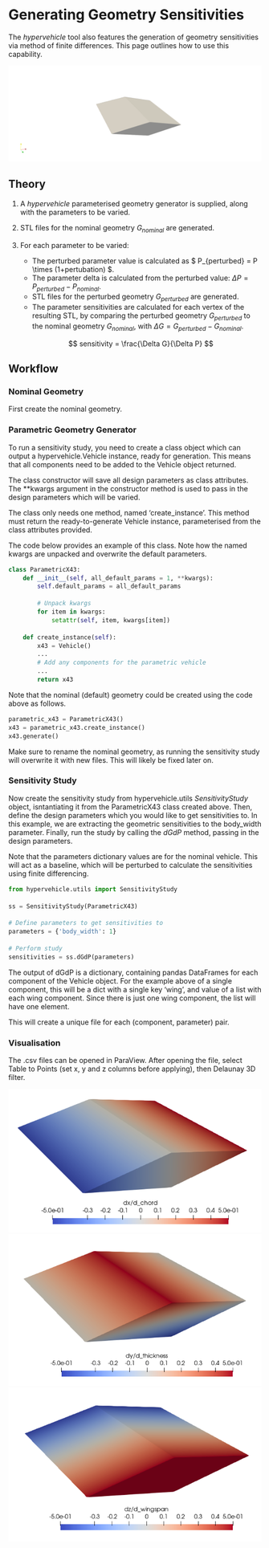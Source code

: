 # Generating Geometry Sensitivities

The *hypervehicle* tool also features the generation of 
geometry sensitivities via method of finite differences.
This page outlines how to use this capability.

![geom](../images/sensitivity/geom.gif)


## Theory

1. A *hypervehicle* parameterised geometry generator is 
supplied, along with the parameters to be varied.
2. STL files for the nominal geometry $G_{nominal}$ are generated.
3. For each parameter to be varied:
    - The perturbed parameter value is calculated as
    $ P_{perturbed} = P \times (1+pertubation) $.
    - The parameter delta is calculated from the 
    perturbed value: $\Delta P = P_{perturbed} - P_{nominal}$.
    - STL files for the perturbed geometry $G_{perturbed}$ are generated.
    - The parameter sensitivities are calculated for
    each vertex of the resulting STL, by comparing the 
    perturbed geometry $G_{perturbed}$ to the nominal 
    geometry $G_{nominal}$, with 
    $\Delta G = G_{perturbed} - G_{nominal}$.

    $$ sensitivity = \frac{\Delta G}{\Delta P} $$


## Workflow

### Nominal Geometry

First create the nominal geometry. 




### Parametric Geometry Generator

To run a sensitivity study, you need to create a class object which can output a hypervehicle.Vehicle instance, ready for generation. This means that all components need to be added to the Vehicle object returned. 

The class constructor will save all design parameters as class attributes. The **kwargs argument in the constructor method is used to pass in the design parameters which will be varied.

The class only needs one method, named ‘create_instance’. This method must return the ready-to-generate Vehicle instance, parameterised from the class attributes provided. 

The code below provides an example of this class. Note how the named kwargs are unpacked and overwrite the default parameters.

```python
class ParametricX43:
	def __init__(self, all_default_params = 1, **kwargs):
		self.default_params = all_default_params
		
		# Unpack kwargs
		for item in kwargs:
			setattr(self, item, kwargs[item])

	def create_instance(self):
		x43 = Vehicle()
		...
		# Add any components for the parametric vehicle
		...
		return x43
```

Note that the nominal (default) geometry could be created using the code above as follows.

```python
parametric_x43 = ParametricX43()
x43 = parametric_x43.create_instance()
x43.generate()
```

Make sure to rename the nominal geometry, as running the sensitivity study will overwrite it with new files. This will likely be fixed later on.



### Sensitivity Study

Now create the sensitivity study from hypervehicle.utils *SensitivityStudy* object, isntantiating it from the ParametricX43 
class created above. Then, define the design parameters which you 
would like to get sensitivities to. In this example, we are 
extracting the geometric sensitivities to the body_width parameter. 
Finally, run the study by calling the *dGdP* method, passing in 
the design parameters.

Note that the parameters dictionary values are for the nominal vehicle. 
This will act as a baseline, which will be perturbed to calculate
the sensitivities using finite differencing.

```python
from hypervehicle.utils import SensitivityStudy

ss = SensitivityStudy(ParametricX43)

# Define parameters to get sensitivities to
parameters = {'body_width': 1}

# Perform study
sensitivities = ss.dGdP(parameters)
```

The output of dGdP is a dictionary, containing pandas DataFrames for 
each component of the Vehicle object. For the example above of a single
component, this will be a dict with a single key ‘wing’, and value of 
a list with each wing component. Since there is just one wing component,
the list will have one element. 

This will create a unique file for each (component, parameter) pair.



### Visualisation

The .csv files can be opened in ParaView. After opening the file, 
select Table to Points (set x, y and z columns before applying), 
then Delaunay 3D filter.


![Sensitivity](../images/sensitivity/d_chord.png)
![Sensitivity](../images/sensitivity/d_thickness.png)
![Sensitivity](../images/sensitivity/d_wingspan.png)
